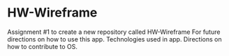 # HW-Wireframe
Assignment #1 to create a new repository called HW-Wireframe
For future directions on how to use this app.
Technologies used in app.
Directions on how to contribute to OS.
